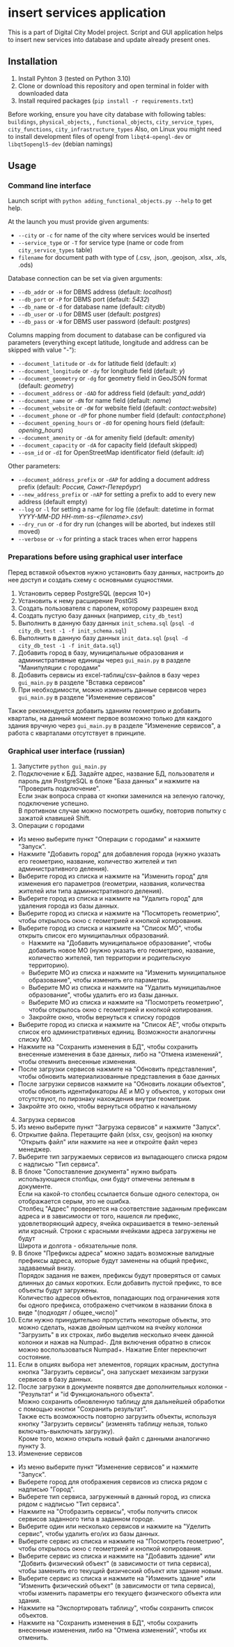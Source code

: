 # insert services application

This is a part of Digital City Model project. Script and GUI application helps to insert new services into database and update already present ones.  

## Installation

1. Install Pyhton 3 (tested on Python 3.10)
2. Clone or download this repository and open terminal in folder with downloaded data
3. Install required packages (`pip install -r requirements.txt`)

Before working, ensure you have city database with following tables: `buildings`, `physical_objects`, ,
    `functional_objects`, `city_service_types`, `city_functions`, `city_infrastructure_types`
Also, on Linux you might need to install development files of opengl from `libqt4-opengl-dev` or `libqt5opengl5-dev` (debian namings)

## Usage

### Command line interface

Launch script with `python adding_functional_objects.py --help` to get help.

At the launch you must provide given arguments:

* `--city` or `-c` for name of the city where services would be inserted
* `--service_type` or `-T` for service type (name or code from `city_service_types` table)
* `filename` for document path with type of (.csv, .json, .geojson, .xlsx, .xls, .ods)

Database connection can be set via given arguments:

* `--db_addr` or `-H` for DBMS address (default: _localhost_)
* `--db_port` or `-P` for DBMS port (default: _5432_)
* `--db_name` or `-d` for database name (default: _citydb_)
* `--db_user` or `-U` for DBMS user (default: _postgres_)
* `--db_pass` or `-W` for DBMS user password (default: _postgres_)

Columns mapping from document to database can be configured via parameters (everything except latitude, longitude and address can be skipped with value "-"):

* `--document_latitude` or `-dx` for latitude field (default: _x_)
* `--document_longitude` or `-dy` for longitude field (default: _y_)
* `--document_geometry` or `-dg` for geometry field in GeoJSON format (default: _geometry_)
* `--document_address` or `-dAD` for address field (default: _yand\_addr_)
* `--document_name` or `-dN` for name field (default: _name_)
* `--document_website` or `-dW` for website field (default: _contact:website_)
* `--document_phone` or `-dP` for phone number field (default: _contact:phone_)
* `--document_opening_hours` or `-dO` for opening hours field (default: _opening\_hours_)
* `--document_amenity` or `-dA` for amenity field (default: _amenity_)
* `--document_capacity` or `-dA` for capacity field (default skipped)
* `--osm_id` or `-dI` for OpenStreetMap identificator field (default: _id_)

Other parameters:

* `--document_address_prefix` or `-dAP` for adding a document address prefix (default: _Россия, Санкт-Петербург_)
* `--new_address_prefix` or `-nAP` for setting a prefix to add to every new address (default empty)
* `--log` or `-l` for setting a name for log file (default: datetime in format _YYYY-MM-DD HH-mm-ss-\<filename\>.csv_)
* `--dry_run` or `-d` for dry run (changes will be aborted, but indexes still moved)
* `--verbose` or `-v` for printing a stack traces when error happens

### Preparations before using graphical user interface

Перед вставкой объектов нужно установить базу данных, настроить до нее доступ и создать схему с основными сущностями.

1. Установить сервер PostgreSQL (версия 10+)
2. Установить к нему расширение PostGIS
3. Создать пользователя с паролем, которому разрешен вход
4. Создать пустую базу данных (например, `city_db_test`)
5. Выполнить в данную базу данных `init_schema.sql` (`psql -d city_db_test -1 -f init_schema.sql`)
6. Выполнить в данную базу данных `init_data.sql` (`psql -d city_db_test -1 -f init_data.sql`)
7. Добавить город в базу, муниципальные образования и административные единицы через `gui_main.py` в разделе "Манипуляции с городами"
8. Добавить сервисы из excel-таблиц/csv-файлов в базу через `gui_main.py` в разделе "Вставка сервисов"
9. При необходимости, можно изменить данные сервисов через `gui_main.py` в разделе "Изменение сервисов"

Также рекомендуется добавить зданиям геометрию и добавить кварталы, на данный момент первое возможно только для каждого здания вручную
  через `gui_main.py` в разделе "Изменение сервисов", а работа с кварталами отсутствует в принципе.

### Graphical user interface (russian)

1. Запустите `python gui_main.py`
2. Подключение к БД. Задайте адрес, название БД, пользователя и пароль для PostgreSQL в блоке "База данных" и нажмите на "Проверить подключение".  
  Если знак вопроса справа от кнопки заменился на зеленую галочку, подключение успешно.  
  В противном случае можно посмотреть ошибку, повторив попытку с зажатой клавишей Shift.
3. Операции с городами
  * Из меню выберите пункт "Операции с городами" и нажмите "Запуск".
  * Нажмите "Добавить город" для добавления города (нужно указать его геометрию, название, количество жителей и тип административного деления).
  * Выберите город из списка и нажмите на "Изменить город" для изменения его параметров (геометрии, названия, количества жителей или типа административного деления).
  * Выберите город из списка и нажмите на "Удалить город" для удаления города из базы данных.
  * Выберите город из списка и нажмите на "Посмтореть геометрию", чтобы открылось окно с геометрией и кнопкой копирования.
  * Выберите город из списка и нажмите на "Список МО", чтобы открыть список его муниципаьлных образований.
    * Нажмите на "Добавить муниципальное образование", чтобы добавить новое МО (нужно указать его геометрию, название, количество жителей,
      тип территории и родительскую территорию).
    * Выберите МО из списка и нажмите на "Изменить муниципальное образование", чтобы изменить его параметры.
    * Выберите МО из списка и нажмите на "Удалить муниципаьлное образование", чтобы удалить его из базы данных.
    * Выберите МО из списка и нажмите на "Посмотреть геометрию", чтобы открылось окно с геометрией и кнопкой копирования. 
    * Закройте окно, чтобы вернуться к списку городов
  * Выберите город из списка и нажмите на "Список АЕ", чтобы открыть список его административных единиц. Возможности аналогичны списку МО.
  * Нажмите на "Сохранить изменения в БД", чтобы сохранить внесенные изменения в базе данных, либо на "Отмена изменений", чтобы отемнить внесенные изменения.
  * После загрузки сервисов нажмите на "Обновить представления", чтобы обновить материализованные представления в базе данных
  * После загрузки сервисов нажмите на "Обновить локации объектов", чтобы обновить идентификаторы АЕ и МО у объектов, у которых они отсутствуют,
    по пирзнаку нахождения внутри геометрии.
  * Закройте это окно, чтобы вернуться обратно к начальному
4. Загрузка сервисов 
  1. Из меню выберите пункт "Загрузка сервисов" и нажмите "Запуск".
  2. Отркытие файла. Перетащите файл (xlsx, csv, geojson) на кнопку "Открыть файл" или нажмите на нее и откройте файл через менеджер.
  3. Выберите тип загружаемых сервисов из выпадающего списка рядом с надписью "Тип сервиса".
  4. В блоке "Сопоставление документа" нужно выбрать использующиеся столбцы, они будут отмечены зеленым в документе.  
    Если на какой-то столбец ссылается больше одного селектора, он отображается серым, это не ошибка.  
    Столбец "Адрес" проверяется на соответствие заданным префиксам адреса и в зависимости от того, нашелся ли префикс, удовлетворяющий адресу,
    ячейка окрашивается в темно-зеленый или красный. Строки с красными ячейками адреса загружены не будут  
    Широта и долгота - обязательные поля.
  5. В блоке "Префиксы адреса" можно задать возможные валидные префиксы адреса, которые будут заменены на общий префикс, задаваемый внизу.  
    Порядок задания не важен, префиксы будут проверяться от самых длинных до самых коротких. Если добавить пустой префикс, то все объекты будут загружены.  
    Количество адресов объектов, попадающих под ограничения хотя бы одного префикса, отображено счетчиком в названии блока в виде "(подходят / общее_число)"
  6. Если нужно принудительно пропустить некоторые объекты, это можно сделать, нажав двойным щелчком на ячейку колонки "Загрузить" в их строках,
    либо выделив несколько ячеек данной колонки и нажав на Numpad-. Для включения обратно в список можно воспользоваться Numpad+. Нажатие Enter переключит состояние.
  7. Если в опциях выбора нет элементов, горящих красным, доступна кнопка "Загрузить сервисы", она запускает мехаинзм загрузки сервисов в базу данных.
  8. После загрузки в документе появятся две дополнительных колонки - "Результат" и "id Функционального объекта".  
    Можно сохранить обновленную таблицу для дальнейшей обработки с помощью кнопки "Сохранить результат".  
    Также есть возможность повторно загрузить объекты, используя кнопку "Загрузить сервисы" (изменять таблицу нельзя, только включать-выключать загрузку).  
    Кроме того, можно открыть новый файл с данными аналогично пункту 3.
5. Изменение сервисов
  * Из меню выберите пункт "Изменение сервисов" и нажмите "Запуск".
  * Выберете город для отображения сервисов из списка рядом с надписью "Город".
  * Выберете тип сервиса, загруженный в данный город, из списка рядом с надписью "Тип сервиса".
  * Нажмите на "Отобразить сервисы", чтобы получить список сервисов заданного типа в заданном городе.
  * Выберите один или несколько сервисов и нажмите на "Уделить сервис", чтобы удалить его/их из базы данных.
  * Выберите сервис из списка и нажмите на "Посмотреть геометрию", чтобы открылось окно с геометрией и кнопкой копирования.
  * Выберите сервис из списка и нажмите на "Добавить здание" или "Добвить физический объект" (в зависимости от типа сервиса),
    чтобы заменить его текущий физический объект или здание новым.
  * Выберите сервис из списка и нажмите на "Изменить здание" или "Изменить физический объект" (в зависимости от типа сервиса),
    чтобы изменить параметры его текущего физического объекта или здания.
  * Нажмите на "Экспортировать таблицу", чтобы сохранить список объектов.
  * Нажмите на "Сохранить изменения в БД", чтобы сохранить внесенные изменения, либо на "Отмена изменений", чтобы их отменить.